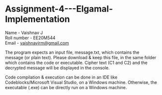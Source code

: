 # Assignment-4---Elgamal-Implementation

Name - Vaishnav J    
Roll number - EE20M544    
Email - vaishnavjrm@gmail.com    

The program expects an input file, message.txt, which contains the message (or plain text). Please download & keep this file, in the same folder which contains the code or executable.
Cipher text (C1 and C2) and the decrypted message will be displayed in the console.

Code compilation & execution can be done in an IDE like Codeblocks/Microsoft Visual Studio, on a Windows machine. Otherwise, the executable (.exe) can be directly run on a Windows machine.
